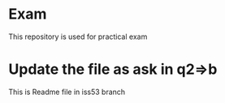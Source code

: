 # Exam
This repository is used for practical exam

# Update the file as ask in q2=>b
This is Readme file in iss53 branch
